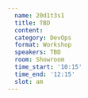 ```yaml
---
  name: 20d1t3s1
  title: TBD
  content:
  category: DevOps
  format: Workshop
  speakers: TBD
  room: Showroom
  time_start: '10:15'
  time_end: '12:15'
  slot: am
---
```



